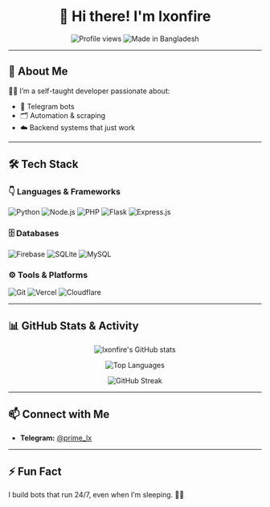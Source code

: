 <h1 align="center">👋 Hi there! I'm lxonfire</h1>

<p align="center">
  <img src="https://komarev.com/ghpvc/?username=lxonfire&label=Profile%20views&color=0e75b6&style=flat" alt="Profile views" />
  <img src="https://img.shields.io/badge/Made%20in-Bangladesh-1fdd00?style=flat-square&logo=bangladesh&logoColor=white" alt="Made in Bangladesh" />
</p>

---

## 🚀 About Me

👨‍💻 I’m a self-taught developer passionate about:
- 🤖 Telegram bots
- 🗂️ Automation & scraping
- ☁️ Backend systems that just work

---

## 🛠️ Tech Stack

### 👇 Languages & Frameworks

<p align="left">
  <img src="https://img.shields.io/badge/Python-3776AB?style=for-the-badge&logo=python&logoColor=white" alt="Python"/>
  <img src="https://img.shields.io/badge/Node.js-339933?style=for-the-badge&logo=node.js&logoColor=white" alt="Node.js"/>
  <img src="https://img.shields.io/badge/PHP-777BB4?style=for-the-badge&logo=php&logoColor=white" alt="PHP"/>
  <img src="https://img.shields.io/badge/Flask-000000?style=for-the-badge&logo=flask&logoColor=white" alt="Flask"/>
  <img src="https://img.shields.io/badge/Express.js-404D59?style=for-the-badge&logo=express&logoColor=white" alt="Express.js"/>
</p>

### 🗄️ Databases

<p align="left">
  <img src="https://img.shields.io/badge/Firebase-FFCA28?style=for-the-badge&logo=firebase&logoColor=black" alt="Firebase"/>
  <img src="https://img.shields.io/badge/SQLite-003B57?style=for-the-badge&logo=sqlite&logoColor=white" alt="SQLite"/>
  <img src="https://img.shields.io/badge/MySQL-4479A1?style=for-the-badge&logo=mysql&logoColor=white" alt="MySQL"/>
</p>

### ⚙️ Tools & Platforms

<p align="left">
  <img src="https://img.shields.io/badge/Git-F05032?style=for-the-badge&logo=git&logoColor=white" alt="Git"/>
  <img src="https://img.shields.io/badge/Vercel-000000?style=for-the-badge&logo=vercel&logoColor=white" alt="Vercel"/>
  <img src="https://img.shields.io/badge/Cloudflare-F38020?style=for-the-badge&logo=cloudflare&logoColor=white" alt="Cloudflare"/>
</p>

---

## 📊 GitHub Stats & Activity

<p align="center">
  <img src="https://github-readme-stats.vercel.app/api?username=lxonfire&show_icons=true&theme=radical" alt="lxonfire's GitHub stats" />
</p>

<p align="center">
  <img src="https://github-readme-stats.vercel.app/api/top-langs/?username=lxonfire&langs_count=8&layout=compact&theme=radical" alt="Top Languages" />
</p>

<p align="center">
  <img src="https://github-readme-streak-stats.herokuapp.com?user=lxonfire&theme=radical&date_format=M%20j%5B%2C%20Y%5D" alt="GitHub Streak" />
</p>

---

## 📫 Connect with Me

- **Telegram:** [@prime_lx](https://t.me/prime_lx)

---

## ⚡ Fun Fact

I build bots that run 24/7, even when I’m sleeping. 🤖💤


<!--
**lxonfire/lxonfire** is a ✨ _special_ ✨ repository because its `README.md` (this file) appears on your GitHub profile.

Here are some ideas to get you started:

- 🔭 I’m currently working on ...
- 🌱 I’m currently learning ...
- 👯 I’m looking to collaborate on ...
- 🤔 I’m looking for help with ...
- 💬 Ask me about ...
- 📫 How to reach me: ...
- 😄 Pronouns: ...
- ⚡ Fun fact: ...
-->
